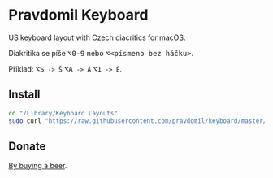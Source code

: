 # Pravdomil Keyboard

US keyboard layout with Czech diacritics for macOS.

Diakritika se píše <kbd>⌥0‑9</kbd> nebo <kbd>⌥<písmeno bez háčku></kbd>.

Příklad: <kbd>⌥S</kbd>` -> Š` <kbd>⌥A</kbd>` -> Á` <kbd>⌥1</kbd>` -> Ě`.

## Install

```sh
cd "/Library/Keyboard Layouts"
sudo curl "https://raw.githubusercontent.com/pravdomil/keyboard/master/Pravdomil.keylayout" -O
```

## Donate

[By buying a beer](https://www.paypal.com/cgi-bin/webscr?cmd=_s-xclick&hosted_button_id=BCL2X3AFQBAP2&item_name=Pravdomil%20keyboard%20beer).
